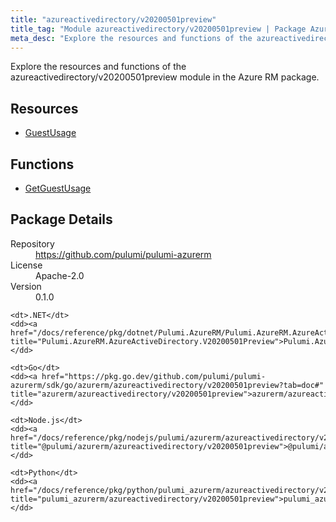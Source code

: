 ```yaml
---
title: "azureactivedirectory/v20200501preview"
title_tag: "Module azureactivedirectory/v20200501preview | Package Azure RM"
meta_desc: "Explore the resources and functions of the azureactivedirectory/v20200501preview module in the Azure RM package."
---
```


<!-- WARNING: this file was generated by Pulumi Docs Generator. -->
<!-- Do not edit by hand unless you're certain you know what you are doing! -->

Explore the resources and functions of the azureactivedirectory/v20200501preview module in the Azure RM package.

<h2 id="resources">Resources</h2>
<ul class="api">
    <li><a href="guestusage" title="GuestUsage"><span class="symbol resource"></span>GuestUsage</a></li>
</ul>

<h2 id="functions">Functions</h2>
<ul class="api">
    <li><a href="getguestusage" title="GetGuestUsage"><span class="symbol function"></span>GetGuestUsage</a></li>
</ul>

<h2 id="package-details">Package Details</h2>
<dl class="package-details">
	<dt>Repository</dt>
	<dd><a href="https://github.com/pulumi/pulumi-azurerm">https://github.com/pulumi/pulumi-azurerm</a></dd>
	<dt>License</dt>
	<dd>Apache-2.0</dd>
	<dt>Version</dt>
	<dd>0.1.0</dd>
</dl>



<dl class="tabular">

    <dt>.NET</dt>
    <dd><a href="/docs/reference/pkg/dotnet/Pulumi.AzureRM/Pulumi.AzureRM.AzureActiveDirectory.V20200501Preview.html" title="Pulumi.AzureRM.AzureActiveDirectory.V20200501Preview">Pulumi.AzureRM.AzureActiveDirectory.V20200501Preview</a></dd>

    <dt>Go</dt>
    <dd><a href="https://pkg.go.dev/github.com/pulumi/pulumi-azurerm/sdk/go/azurerm/azureactivedirectory/v20200501preview?tab=doc#" title="azurerm/azureactivedirectory/v20200501preview">azurerm/azureactivedirectory/v20200501preview</a></dd>

    <dt>Node.js</dt>
    <dd><a href="/docs/reference/pkg/nodejs/pulumi/azurerm/azureactivedirectory/v20200501preview/#" title="@pulumi/azurerm/azureactivedirectory/v20200501preview">@pulumi/azurerm/azureactivedirectory/v20200501preview</a></dd>

    <dt>Python</dt>
    <dd><a href="/docs/reference/pkg/python/pulumi_azurerm/azureactivedirectory/v20200501preview" title="pulumi_azurerm/azureactivedirectory/v20200501preview">pulumi_azurerm/azureactivedirectory/v20200501preview</a></dd>

</dl>

